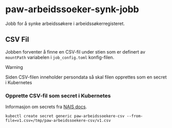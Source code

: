 # paw-arbeidssoeker-synk-jobb

Jobb for å synke arbeidssøkere i arbeidssøkerregisteret.

## CSV Fil
Jobben forventer å finne en CSV-fil under stien som er definert av `mountPath` variabelen i `job_config.toml`
konfig-filen.

> [!WARNING]  
> Siden CSV-filen inneholder persondata så skal filen opprettes som en secret i Kubernetes

### Opprette CSV-fil som secret i Kubernetes
Informasjon om secrets fra [NAIS docs](https://docs.nais.io/services/secrets/).

```shell
kubectl create secret generic paw-arbeidssoekere-csv --from-file=v1.csv=/tmp/paw-arbeidssoekere-csv/v1.csv
```
